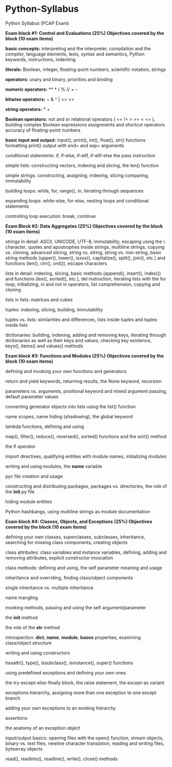 # Python-Syllabus
Python Syllabus (PCAP Exam)

**Exam block #1: Control and Evaluations (25%)
Objectives covered by the block (10 exam items)**

**basic concepts:** interpreting and the interpreter, compilation and the compiler, language elements, lexis, syntax and semantics, Python keywords, instructions, indenting

**literals:** Boolean, integer, floating-point numbers, scientific notation, strings

**operators:** unary and binary, priorities and binding

**numeric operators:** ** * / % // + –

**bitwise operators:** ~ & ^ | << >>

**string operators:** * +

**Boolean operators:** not and or relational operators ( == != > >= < <= ), building complex Boolean expressions assignments and shortcut operators
accuracy of floating-point numbers

**basic input and output:** input(), print(), int(), float(), str() functions
formatting print() output with end= and sep= arguments

conditional statements: if, if-else, if-elif, if-elif-else
the pass instruction

simple lists: constructing vectors, indexing and slicing, the len() function

simple strings: constructing, assigning, indexing, slicing comparing, immutability

building loops: while, for, range(), in, iterating through sequences

expanding loops: while-else, for-else, nesting loops and conditional statements

controlling loop execution: break, continue


**Exam Block #2: Data Aggregates (25%)
Objectives covered by the block (10 exam items)**

strings in detail: ASCII, UNICODE, UTF-8, immutability, escaping using the \ character, quotes and apostrophes inside strings, multiline strings, copying vs. cloning, advanced slicing, string vs. string, string vs. non-string, basic string methods (upper(), lower(), isxxx(), capitalize(), split(), join(), etc.) and functions (len(), chr(), ord()), escape characters

lists in detail: indexing, slicing, basic methods (append(), insert(), index()) and functions (len(), sorted(), etc.), del instruction, iterating lists with the for loop, initializing, in and not in operators, list comprehension, copying and cloning

lists in lists: matrices and cubes

tuples: indexing, slicing, building, immutability

tuples vs. lists: similarities and differences, lists inside tuples and tuples inside lists

dictionaries: building, indexing, adding and removing keys, iterating through dictionaries as well as their keys and values, checking key existence, keys(), items() and values() methods


**Exam block #3: Functions and Modules (25%)
Objectives covered by the block (10 exam items)**

defining and invoking your own functions and generators

return and yield keywords, returning results, the None keyword, recursion

parameters vs. arguments, positional keyword and mixed argument passing, default parameter values

converting generator objects into lists using the list() function

name scopes, name hiding (shadowing), the global keyword

lambda functions, defining and using

map(), filter(), reduce(), reversed(), sorted() functions and the sort() method

the if operator

import directives, qualifying entities with module names, initializing modules

writing and using modules, the __name__ variable

pyc file creation and usage

constructing and distributing packages, packages vs. directories, the role of the __init__.py file

hiding module entities

Python hashbangs, using multiline strings as module documentation


**Exam block #4: Classes, Objects, and Exceptions (25%)
Objectives covered by the block (10 exam items)**

defining your own classes, superclasses, subclasses, inheritance, searching for missing class components, creating objects

class attributes: class variables and instance variables, defining, adding and removing attributes, explicit constructor invocation

class methods: defining and using, the self parameter meaning and usage

inheritance and overriding, finding class/object components

single inheritance vs. multiple inheritance

name mangling

invoking methods, passing and using the self argument/parameter

the __init__ method

the role of the __str__ method

introspection: __dict__, __name__, __module__, __bases__ properties, examining class/object structure

writing and using constructors

hasattr(), type(), issubclass(), isinstance(), super() functions

using predefined exceptions and defining your own ones

the try-except-else-finally block, the raise statement, the except-as variant

exceptions hierarchy, assigning more than one exception to one except branch

adding your own exceptions to an existing hierarchy

assertions

the anatomy of an exception object

input/output basics: opening files with the open() function, stream objects, binary vs. text files, newline character translation, reading and writing files, bytearray objects

read(), readinto(), readline(), write(), close() methods
